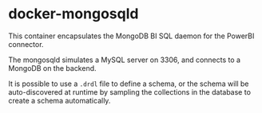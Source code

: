 # docker-mongosqld

This container encapsulates the MongoDB BI SQL daemon for the PowerBI connector.

The mongosqld simulates a MySQL server on 3306, and connects to a MongoDB on the backend.

It is possible to use a `.drdl` file to define a schema, or the schema will be auto-discovered at runtime by sampling the collections in the database to create a schema automatically.
